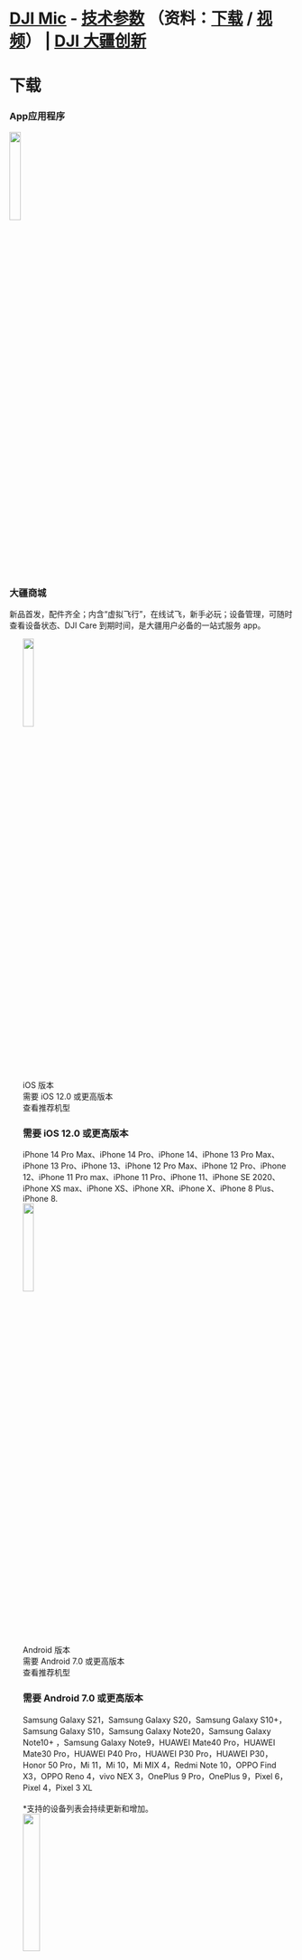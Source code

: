 <h1><a href="https://www.dji.com/cn/mic/">DJI Mic</a> - <a href="https://www.dji.com/cn/mic/specs">技术参数</a> （资料：<a href="https://www.dji.com/cn/mic/downloads">下载</a> / <a href="https://www.dji.com/cn/mic/video">视频</a>） | <a href="https://www.dji.com/cn/"> DJI 大疆创新</a></h1>

<div id="download-nav" class="breadcrumb-nav">
<div class="download-content">
<h1 class="downloade-title">下载</h1>
</div>
</div>
<section data-index="0" class="section-download hide">
<h3 class="section-title">App应用程序</h3>
<div class="app-description">
<div class="icons">
<img src="https://www-cdn.djiits.com/cms_uploads/download/app/icon/2/d08c0df01b18e168f4e79c381f5175de.svg"  height="20%" width="20%">
</div>
<div class="icons-desc-content">
<h3 class="icons-name">大疆商城</h3>
<div class="icons-description">新品首发，配件齐全；内含“虚拟飞行”，在线试飞，新手必玩；设备管理，可随时查看设备状态、DJI Care 到期时间，是大疆用户必备的一站式服务 app。</div>
</div>
</div>
<div class="line">
</div>
<ul class="download-list">
<div class="app-intro">
<div class="downloads">
<div class="app-store-item">
<a href="https://apps.apple.com/cn/app/apple-store/id899147555?pt=1984541&amp;ct=OfficialSite&amp;mt=8" data-ga-category="mic_detail" data-ga-action="click" data-ga-label="大疆商城_ios-downloads" class="app-store ga-data">
<img src="https://www-cdn.djiits.com/assets/images/products/info/app-store-2928664fe1fc6aca88583a6f606d60ba.svg?from=cdnMap" height="20%" width="20%">
</a>
<div class="version">iOS 版本&nbsp;</div>
<div class="need">需要 iOS 12.0 或更高版本</div>
<a data-ga-category="mic_detail" data-ga-action="click" data-ga-label="大疆商城_ios-devices" class="check-app-support-module">查看推荐机型</a>
<div class="app-version hide">
<h3 class="modal-version">
</h3>
<h3 class="modal-need">需要 iOS 12.0 或更高版本</h3>
<div class="support-device">iPhone 14 Pro Max、iPhone 14 Pro、iPhone 14、iPhone 13 Pro Max、iPhone 13 Pro、iPhone 13、iPhone 12 Pro Max、iPhone 12 Pro、iPhone 12、iPhone 11 Pro max、iPhone 11 Pro、iPhone 11、iPhone SE 2020、iPhone XS max、iPhone XS、iPhone XR、iPhone X、iPhone 8 Plus、iPhone 8.</div>
<div class="additional">
</div>
</div>
</div>
<div class="android-robot">
<a href="https://plus.dji.com/apps/download?utm_source=OfficialSite&amp;utm_medium=downloads&amp;utm_campaign=app_download" data-ga-category="mic_detail" data-ga-action="click" data-ga-label="大疆商城_android-downloads" class="ga-data">
<img src="https://www-cdn.djiits.com/assets/images/products/info/android-robot-app-5e8e6eec8ab6140f02665eb24450a40f.png?from=cdnMap" height="20%" width="20%">
</a>
<div class="version">Android 版本&nbsp;</div>
<div class="need">需要 Android 7.0 或更高版本</div>
<a data-ga-category="mic_detail" data-ga-action="click" data-ga-label="大疆商城_android-devices" class="check-app-support-module">查看推荐机型</a>
<div class="app-version hide">
<h3 class="modal-version">
</h3>
<h3 class="modal-need">需要 Android 7.0 或更高版本</h3>
<div class="support-device">Samsung Galaxy S21，Samsung Galaxy S20，Samsung Galaxy S10+，Samsung Galaxy S10，Samsung Galaxy Note20，Samsung Galaxy Note10+ ，Samsung Galaxy Note9，HUAWEI Mate40 Pro，HUAWEI Mate30 Pro，HUAWEI P40 Pro，HUAWEI P30 Pro，HUAWEI P30，Honor 50 Pro，Mi 11，Mi 10，Mi MIX 4，Redmi Note 10，OPPO Find X3，OPPO Reno 4，vivo NEX 3，OnePlus 9 Pro，OnePlus 9，Pixel 6，Pixel 4，Pixel 3 XL</div>
<div class="additional">
<br>*支持的设备列表会持续更新和增加。</div>
</div>
</div>
<div class="qrcode-wrap">
<img src="https://www-cdn.djiits.com/cms_uploads/download/app/qr_code/2/15cb017857ddf2ff9c4c43d2f87f1988.png" class="qr"  height="25%" width="25%">
</div>
</div>
</div>
</ul>
</section>
<section data-index="2" class="section-download hide">
<h3 class="section-title">固件</h3>
<ul class="groups-download-list download-list">
<li class="groups-download-item">
<div class="groups-items-content">
<div class="groups-item-name">DJI Mic  固件 v02.00.72.87（Receiver）</div>
<div class="groups-item-date">2023-01-04</div>
</div>
<div class="groups-item-icons">
<a href="https://terra-1-g.djicdn.com/851d20f7b9f64838a34cd02351370894/DJI%20Mic%20升级固件/dji_wirelessmic_rx_v02.00.72.87.bin" data-ga-category="mic_detail" data-ga-action="click" data-ga-label="mic firmwares file download" class="btn-download ga-data download-file">
<div class="donwload-file-name">
</div>
<img class="download-icon" src="https://www-cdn.djiits.com/assets/images/products/info/download-o-primary-old-aa7eaeb1e0cf9b3a18a9914e2f301eb0.svg?from=cdnMap" height="10%" width="10%">
</a>
</div>
</li>
<li class="groups-download-item">
<div class="groups-items-content">
<div class="groups-item-name">DJI Mic  固件 v02.00.72.87（Transmitters）</div>
<div class="groups-item-date">2023-01-04</div>
</div>
<div class="groups-item-icons">
<a href="https://terra-1-g.djicdn.com/851d20f7b9f64838a34cd02351370894/DJI%20Mic%20升级固件/dji_wirelessmic_tx_v02.00.72.87.bin" data-ga-category="mic_detail" data-ga-action="click" data-ga-label="mic firmwares file download" class="btn-download ga-data download-file">
<div class="donwload-file-name">
</div>
<img class="download-icon" src="https://www-cdn.djiits.com/assets/images/products/info/download-o-primary-old-aa7eaeb1e0cf9b3a18a9914e2f301eb0.svg?from=cdnMap"height="10%" width="10%">
</a>
</div>
</li>
<li class="groups-download-item">
<div class="groups-items-content">
<div class="groups-item-name">DJI Mic   固件 固件升级指南 v1</div>
<div class="groups-item-date">2022-05-11</div>
</div>
<div class="groups-item-icons">
<a href="https://terra-1-g.djicdn.com/851d20f7b9f64838a34cd02351370894/DJI%20Mic%20%E5%8D%87%E7%BA%A7%E5%9B%BA%E4%BB%B6/%E5%9B%BA%E4%BB%B6%E5%8D%87%E7%BA%A7%E6%AD%A5%E9%AA%A4.txt" data-ga-category="mic_detail" data-ga-action="click" data-ga-label="mic firmwares file download" class="btn-download ga-data download-file">
<div class="donwload-file-name">
</div>
<img class="download-icon" src="https://www-cdn.djiits.com/assets/images/products/info/download-o-primary-old-aa7eaeb1e0cf9b3a18a9914e2f301eb0.svg?from=cdnMap"height="10%" width="10%">
</a>
</div>
</li>
</ul>
</section>
<section data-index="3" class="manuals section-download hide">
<h3 class="section-title">文档</h3>
<ul class="groups-download-list download-list">
<li class="groups-download-item">
<div class="groups-items-content">
<div class="groups-item-name">DJI Mic  - 发布记录  </div>
<div class="groups-item-date">2023-01-04</div>
</div>
<div class="groups-item-icons">
<a href="https://dl.djicdn.com/downloads/DJI_Mic/20230104/DJI_Mic_Release_Notes_cn.pdf" data-ga-category="mic_detail" data-ga-action="click" data-ga-label="dowload-DJI Mic - 发布记录" class="btn-download ga-data download-file">
<div class="donwload-file-name">
</div>
<img class="download-icon" src="https://www-cdn.djiits.com/assets/images/products/info/download-o-primary-old-aa7eaeb1e0cf9b3a18a9914e2f301eb0.svg?from=cdnMap"height="10%" width="10%">
</a>
</div>
</li>
<li class="groups-download-item">
<div class="groups-items-content">
<div class="groups-item-name">DJI Mic  - 用户手册 v1.2 </div>
<div class="groups-item-date">2023-01-09</div>
</div>
<div class="groups-item-icons">
<a href="https://dl.djicdn.com/downloads/DJI_Mic/DJI_Mic_User_Manual_v1.2_cn.pdf" data-ga-category="mic_detail" data-ga-action="click" data-ga-label="dowload-DJI Mic - 用户手册v1.2" class="btn-download ga-data download-file">
<div class="donwload-file-name">
</div>
<img class="download-icon" src="https://www-cdn.djiits.com/assets/images/products/info/download-o-primary-old-aa7eaeb1e0cf9b3a18a9914e2f301eb0.svg?from=cdnMap"height="10%" width="10%">
</a>
</div>
</li>
<li class="groups-download-item">
<div class="groups-items-content">
<div class="groups-item-name">DJI Mic  - 快速入门指南 v1.0 </div>
<div class="groups-item-date">2021-12-31</div>
</div>
<div class="groups-item-icons">
<a href="https://dl.djicdn.com/downloads/DJI_Mic/DJI_Mic_Quick_Start_Guide_v1.0.pdf" data-ga-category="mic_detail" data-ga-action="click" data-ga-label="dowload-DJI Mic - 快速入门指南v1.0" class="btn-download ga-data download-file">
<div class="donwload-file-name">
</div>
<img class="download-icon" src="https://www-cdn.djiits.com/assets/images/products/info/download-o-primary-old-aa7eaeb1e0cf9b3a18a9914e2f301eb0.svg?from=cdnMap"height="10%" width="10%">
</a>
</div>
</li>
<li class="groups-download-item">
<div class="groups-items-content">
<div class="groups-item-name">DJI Mic - 安全概要 v1.0 </div>
<div class="groups-item-date">2021-12-31</div>
</div>
<div class="groups-item-icons">
<a href="https://dl.djicdn.com/downloads/DJI_Mic/DJI_Mic_Safety_Guidelines_v1.0.pdf" data-ga-category="mic_detail" data-ga-action="click" data-ga-label="dowload-DJI Mic- 安全概要v1.0" class="btn-download ga-data download-file">
<div class="donwload-file-name">
</div>
<img class="download-icon" src="https://www-cdn.djiits.com/assets/images/products/info/download-o-primary-old-aa7eaeb1e0cf9b3a18a9914e2f301eb0.svg?from=cdnMap"height="10%" width="10%">
</a>
</div>
</li>
<li class="groups-download-item">
<div class="groups-items-content">
<div class="groups-item-name">DJI Mic - 手机兼容列表  </div>
<div class="groups-item-date">2023-11-16</div>
</div>
<div class="groups-item-icons">
<a href="https://dl.djicdn.com/downloads/DJI_Mic/20231116/DJI_Mic_Mobile_Phone_Compatibility_List_cn.pdf" data-ga-category="mic_detail" data-ga-action="click" data-ga-label="dowload-DJI Mic- 手机兼容列表" class="btn-download ga-data download-file">
<div class="donwload-file-name">
</div>
<img class="download-icon" src="https://www-cdn.djiits.com/assets/images/products/info/download-o-primary-old-aa7eaeb1e0cf9b3a18a9914e2f301eb0.svg?from=cdnMap"height="10%" width="10%">
</a>
</div>
</li>
</ul>
</section>
</div>
<div id="app-version-modal" tabindex="-1" class="modal fade modal-common modal-discontinue">
<div class="modal-dialog">
<div class="modal-content">
<div class="modal-title">
<h4 class="title">
</h4>
<button type="button" aria-label="Close" data-dismiss="modal" class="close">
<span aria-hidden="true"> </span>
</button>
</div>
<div class="modal-body">
<div class="modal-article">
</div>
</div>
</div>
</div>
</div>
<span class="hidden">
</span>
<!--ssi:start name="footer" file="ssi/share/{device}/{country}/{locale}/footer.html" output="share"-->
<footer id="site-footer" class="site-footer dji-edit-module">
<div class="store-point-wrapper is-pc">
<div class="one-sentence-box">
<div class="one-sentence-title">仅在大疆商城 app</div>
<div class="one-sentence-desc">在线试飞，体验飞行乐趣；官方社区，随时交流想法；设备绑定，享一站式官方服务。</div>
<div class="store-button">
<a href="https://plus.dji.com/apps/download?utm_source=OfficialSite&amp;utm_medium=footer&amp;utm_campaign=app_download" target="_blank" data-ga-category="pc-footer" data-ga-action="click" data-ga-label="footer-store-button" class="ga-data learn-more-link black">立即下载</a>
</div>
</div>
</div>
<div id="subscribe-modal-wrapper" class="subscribe-modal-wrapper">
<div id="subscribe-modal-mask" class="mask">
</div>
<div id="subscribe-modal-container" class="modal-container activity-modal-container">
<button id="subscribe-modal-close-btn" aria-label="subscribe modal close button" class="close-btn">
<i class="close-icon">
</i>
</button>
<a id="activity-modal-link" href="" target="_blank">
</a>
<div class="subscribe-modal-content">
<div class="envelope">
</div>
<div id="subscribe-modal-success" class="success">
<div class="success-content">
<div class="success-icon">
</div>
<h3 class="title">提交成功！</h3>
<p class="description intro shown-text">感谢您对大疆的关注和支持。</p>
<p class="intro hidden-text">感谢您的订阅，大疆最新动态将会在第一时间发送给您。</p>
<button id="subscribe-modal-ok-btn" class="btn ok-btn">
<span class="btn-text">关闭</span>
</button>
</div>
</div>
<div id="subscribe-modal-content" class="subscribe-content">
<div class="content-wrapper">
<p class="eyebrow">
</p>
<h3 class="shown-text">订阅我们</h3>
<h3 class="hidden-text">订阅我们</h3>
<p class="intro shown-text">第一时间获取最新产品资讯、优惠信息和免费上手体验机会。</p>
<p class="intro hidden-text">第一时间获得大疆的最新动态</p>
<div class="inputgroup">
<div class="email-input">
<input id="subscribe-modal-email-input" placeholder="请输入手机号" type="input" value="" autocomplete="off">
</div>
<button id="subscribe-modal-submit-btn" class="btn submit-btn">
<span>
<i id="subscribe-modal-spin-icon" class="spin-icon">
</i>
<span id="submit-text" class="submit-text">提交</span>
</span>
</button>
</div>
<div id="email-input-error-tip" class="email-input-error-tip">
<i class="email-input-error-tip-icon">
</i>
<span>请输入正确的手机号</span>
</div>
<p class="note">
<span style="color: rgba(0,0,0,0.45);">
您可通过<a style="color: #1890ff; text-decoration: none; " target="_blank" href="https://www.dji.com/cn/policy">大疆隐私政策</a>了解我们的信息管理方式。
</span>
</p>
</div>
</div>
</div>
</div>
</div>
